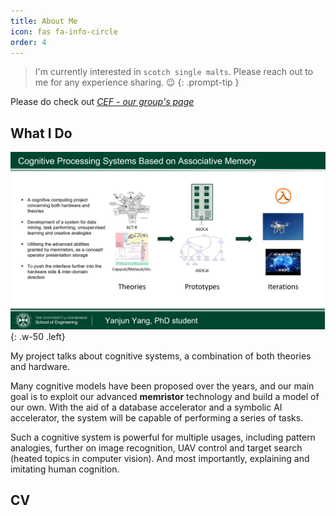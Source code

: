```yaml
---
title: About Me
icon: fas fa-info-circle
order: 4
---
```


> I'm currently interested in `scotch single malts`. Please reach out to me for any experience sharing. :wink:
{: .prompt-tip }

Please do check out *[CEF - our group's page](https://cef.eng.ed.ac.uk/)*

## What I Do

![IntroSlide](/assets/1min_YJY.png){: .w-50 .left}

My project talks about cognitive systems, a combination of both theories and hardware.

Many cognitive models have been proposed over the years, and our main goal is to exploit our advanced **memristor** technology and build a model of our own. With the aid of a database accelerator and a symbolic AI accelerator, the system will be capable of performing a series of tasks.

Such a cognitive system is powerful for multiple usages, including pattern analogies, further on image recognition, UAV control and target search (heated topics in computer vision). And most importantly, explaining and imitating human cognition.

## CV

<object data="{{ site.url }}{{ site.baseurl }}/assets/cv_yyj.pdf" width="800" height="1000" type="application/pdf"></object>
